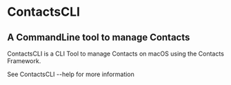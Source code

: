 # ContactsCLI

## A CommandLine tool to manage Contacts
ContactsCLI is a CLI Tool to manage Contacts on macOS using the Contacts Framework.

See ContactsCLI --help for more information
